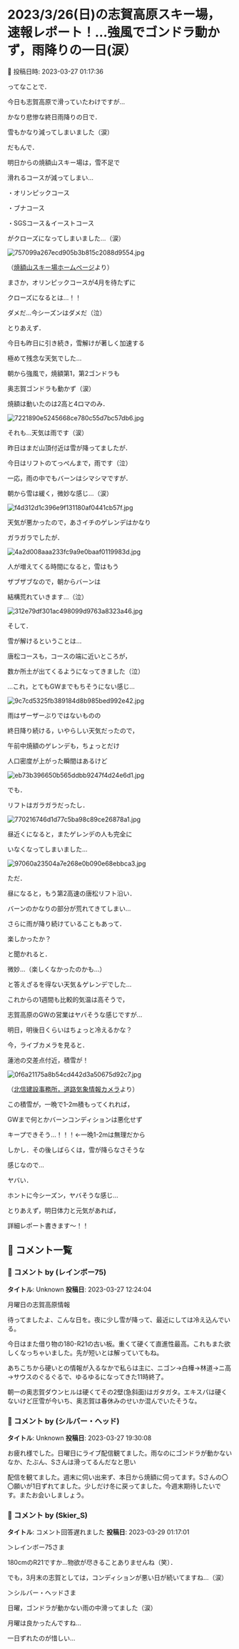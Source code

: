 # 2023/3/26(日)の志賀高原スキー場，速報レポート！…強風でゴンドラ動かず，雨降りの一日(涙）

📅 投稿日時: 2023-03-27 01:17:36

ってなことで．


今日も志賀高原で滑っていたわけですが…





かなり悲惨な終日雨降りの日で．


雪もかなり減ってしまいました（涙）





だもんで．


明日からの焼額山スキー場は，雪不足で


滑れるコースが減ってしまい…


・オリンピックコース


・ブナコース


・SGSコース＆イーストコース


がクローズになってしまいました…（涙）




![757099a267ecd905b3b815c2088d9554.jpg](images/757099a267ecd905b3b815c2088d9554.jpg)




（[焼額山スキー場ホームページ](https://www.princehotels.co.jp/ski/shiga/winter/)より）





まさか，オリンピックコースが4月を待たずに


クローズになるとは…！！


ダメだ…今シーズンはダメだ（泣）





とりあえず．


今日も昨日に引き続き，雪解けが著しく加速する


極めて残念な天気でした…





朝から強風で，焼額第1，第2ゴンドラも


奥志賀ゴンドラも動かず（涙）


焼額は動いたのは2高と4ロマのみ．




![7221890e5245668ce780c55d7bc57db6.jpg](images/7221890e5245668ce780c55d7bc57db6.jpg)







それも…天気は雨です（涙）


昨日はまだ山頂付近は雪が降ってましたが．


今日はリフトのてっぺんまで，雨です（泣）


一応，雨の中でもバーンはシマシマですが．


朝から雪は緩く，微妙な感じ…（涙）




![f4d312d1c396e9f131180af0441cb57f.jpg](images/f4d312d1c396e9f131180af0441cb57f.jpg)







天気が悪かったので，あさイチのゲレンデはかなり


ガラガラでしたが．




![4a2d008aaa233fc9a9e0baaf0119983d.jpg](images/4a2d008aaa233fc9a9e0baaf0119983d.jpg)







人が増えてくる時間になると，雪はもう


ザブザブなので，朝からバーンは


結構荒れていきます…（泣）




![312e79df301ac498099d9763a8323a46.jpg](images/312e79df301ac498099d9763a8323a46.jpg)







そして．


雪が解けるということは…


唐松コースも，コースの端に近いところが，


数か所土が出てくるようになってきました（泣）


…これ，とてもGWまでもちそうにない感じ…




![9c7cd5325fb389184d8b985bed992e42.jpg](images/9c7cd5325fb389184d8b985bed992e42.jpg)







雨はザーザーぶりではないものの


終日降り続ける，いやらしい天気だったので，


午前中焼額のゲレンデも，ちょっとだけ


人口密度が上がった瞬間はあるけど




![eb73b396650b565ddbb9247f4d24e6d1.jpg](images/eb73b396650b565ddbb9247f4d24e6d1.jpg)







でも．


リフトはガラガラだったし．




![770216746d1d77c5ba98c89ce26878a1.jpg](images/770216746d1d77c5ba98c89ce26878a1.jpg)







昼近くになると，またゲレンデの人も完全に


いなくなってしまいました…




![97060a23504a7e268e0b090e68ebbca3.jpg](images/97060a23504a7e268e0b090e68ebbca3.jpg)







ただ．


昼になると，もう第2高速の唐松リフト沿い．


バーンのかなりの部分が荒れてきてしまい…


さらに雨が降り続けていることもあって．





楽しかったか？


と聞かれると．


微妙…（楽しくなかったのかも…）


と答えざるを得ない天気＆ゲレンデでした…





これからの1週間も比較的気温は高そうで，


志賀高原のGWの営業はヤバそうな感じですが…


明日，明後日くらいはちょっと冷えるかな？





今，ライブカメラを見ると．


蓮池の交差点付近，積雪が！




![0f6a21175a8b54cd442d3a50675d92c7.jpg](images/0f6a21175a8b54cd442d3a50675d92c7.jpg)




（[北信建設事務所，道路気象情報カメラ](http://hokushin.pref-nagano-roadcamera.jp/)より）





この積雪が，一晩で1-2m積もってくれれば，


GWまで何とかバーンコンディションは悪化せず


キープできそう…！！！←一晩1-2mは無理だから





しかし．その後しばらくは，雪が降らなさそうな


感じなので…


ヤバい．


ホントに今シーズン，ヤバそうな感じ…





とりあえず，明日体力と元気があれば，


詳細レポート書きます～！！

## 💬 コメント一覧

### 💬 コメント by (レインボー75)
**タイトル**: Unknown
**投稿日**: 2023-03-27 12:24:04

月曜日の志賀高原情報

待ってましたよ、こんな日を。夜に少し雪が降って、最近にしては冷え込んでいる。

今日はまた借り物の180-R21の古い板。重くて硬くて直進性最高。これもまた欲しくなっちゃいました。先が短いとは解っていてもね。

あちこちから硬いとの情報が入るなかで私らは主に、ニゴン→白樺→林道→ニ高→サウスのぐるぐるで、ゆるゆるになってきた11時終了。

朝一の奥志賀ダウンヒルは硬くてその2壁(急斜面)はガタガタ。エキスパは硬くないけど圧雪が今いち、奥志賀は春休みのせいか混んでいたそうな。

### 💬 コメント by (シルバー・ヘッド)
**タイトル**: Unknown
**投稿日**: 2023-03-27 19:30:08

お疲れ様でした。日曜日にライブ配信観てました。雨なのにゴンドラが動かないなか、たぶん、Sさんは滑ってるんだなと思い

配信を観てました。週末に伺い出来ず、本日から焼額に伺ってます。Sさんの〇〇願いが1日ずれてました。少しだけ冬に戻ってました。今週末期待したいです。またお会いしましょう。

### 💬 コメント by (Skier_S)
**タイトル**: コメント回答遅れました
**投稿日**: 2023-03-29 01:17:01

＞レインボー75さま

180cmのR21ですか…物欲が尽きることありませんね（笑）．

でも，3月末の志賀としては，コンディションが悪い日が続いてますね…（涙）



＞シルバー・ヘッドさま

日曜，ゴンドラが動かない雨の中滑ってました（涙）

月曜は良かったんですね…

一日ずれたのが惜しい…

